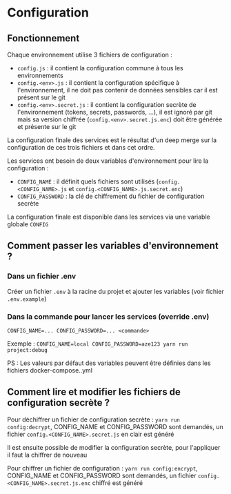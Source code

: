 # Configuration

## Fonctionnement

Chaque environnement utilise 3 fichiers de configuration :
- `config.js` : il contient la configuration commune à tous les environnements
- `config.<env>.js` : il contient la configuration spécifique à l'environnement, il ne doit pas contenir de données sensibles car il est présent sur le git
- `config.<env>.secret.js` : il contient la configuration secrète de l'environnement (tokens, secrets, passwords, ...), il est ignoré par git mais sa version chiffrée (`config.<env>.secret.js.enc`) doit être générée et présente sur le git

La configuration finale des services est le résultat d'un deep merge sur la configuration de ces trois fichiers et dans cet ordre.

Les services ont besoin de deux variables d'environnement pour lire la configuration :
- `CONFIG_NAME` : il définit quels fichiers sont utilisés (`config.<CONFIG_NAME>.js` et `config.<CONFIG_NAME>.js.secret.enc`)
- `CONFIG_PASSWORD` : la clé de chiffrement du fichier de configuration secrète

La configuration finale est disponible dans les services via une variable globale `CONFIG`

## Comment passer les variables d'environnement ?

### Dans un fichier .env

Créer un fichier `.env` à la racine du projet et ajouter les variables (voir fichier `.env.example`)

### Dans la commande pour lancer les services (override .env)

`CONFIG_NAME=... CONFIG_PASSWORD=... <commande>`

Exemple : `CONFIG_NAME=local CONFIG_PASSWORD=aze123 yarn run project:debug`

PS : Les valeurs par défaut des variables peuvent être définies dans les fichiers docker-compose.<env>.yml

## Comment lire et modifier les fichiers de configuration secrète ?

Pour déchiffrer un fichier de configuration secrète : `yarn run config:decrypt`,
CONFIG_NAME et CONFIG_PASSWORD sont demandés, un fichier `config.<CONFIG_NAME>.secret.js` en clair est généré

Il est ensuite possible de modifier la configuration secrète, pour l'appliquer il faut la chiffrer de nouveau

Pour chiffrer un fichier de configuration : `yarn run config:encrypt`,
CONFIG_NAME et CONFIG_PASSWORD sont demandés, un fichier `config.<CONFIG_NAME>.secret.js.enc` chiffré est généré

